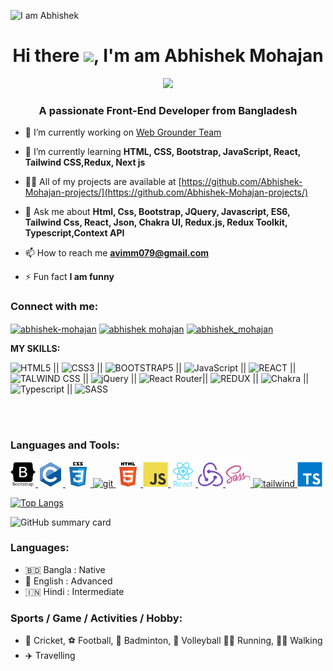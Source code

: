 ![I am Abhishek](https://chkskills.com/wp-content/uploads/2020/04/PNC-Animated-Banners.gif)
<h1 align="center">Hi there <img src="https://c.tenor.com/yWSRmymbuBkAAAAS/waving-hi.gif" width="45">, I'm am Abhishek Mohajan</h1>
<p align="center"><img src="https://readme-typing-svg.demolab.com?font=Roboto&pause=1000&color=0491B5&center=true&width=435&lines=Web+Designer+%7C+Front-end+Developer+%7C+Learner"></p>
<h3 align="center">A passionate Front-End Developer from Bangladesh</h3>

- 🔭 I’m currently working on [Web Grounder Team](https://www.facebook.com/groups/webgrounder)

- 🌱 I’m currently learning **HTML, CSS, Bootstrap, JavaScript, React, Tailwind CSS,Redux, Next js**

- 👨‍💻 All of my projects are available at [https://github.com/Abhishek-Mohajan-projects/](https://github.com/Abhishek-Mohajan-projects/)

- 💬 Ask me about **Html, Css, Bootstrap, JQuery, Javascript, ES6, Tailwind Css, React, Json, Chakra UI, Redux.js, Redux Toolkit, Typescript,Context API**

- 📫 How to reach me **avimm079@gmail.com**

- ⚡ Fun fact **I am funny**

<h3 align="left">Connect with me:</h3>
<p align="left">
<a href="https://linkedin.com/in/abhishek-mohajan" target="blank"><img align="center" src="https://raw.githubusercontent.com/rahuldkjain/github-profile-readme-generator/master/src/images/icons/Social/linked-in-alt.svg" alt="abhishek-mohajan" height="30" width="40" /></a>
<a href="https://fb.com/abhishek mohajan" target="blank"><img align="center" src="https://raw.githubusercontent.com/rahuldkjain/github-profile-readme-generator/master/src/images/icons/Social/facebook.svg" alt="abhishek mohajan" height="30" width="40" /></a>
<a href="https://instagram.com/abhishek_mohajan_" target="blank"><img align="center" src="https://raw.githubusercontent.com/rahuldkjain/github-profile-readme-generator/master/src/images/icons/Social/instagram.svg" alt="abhishek_mohajan" height="30" width="40" /></a>
</p>

<strong>MY SKILLS: </strong><br>

![HTML5](https://img.shields.io/badge/html5-%23E34F26.svg?style=for-the-badge&logo=html5&logoColor=white) || ![CSS3](https://img.shields.io/badge/css3-%231572B6.svg?style=for-the-badge&logo=css3&logoColor=white) || ![BOOTSTRAP5](https://img.shields.io/badge/Bootstrap5-7010ef.svg?style=for-the-badge&logo=bootstrap&logoColor=white)  || ![JavaScript](https://img.shields.io/badge/javascript-%23323330.svg?style=for-the-badge&logo=javascript&logoColor=%23F7DF1E) || ![REACT](https://img.shields.io/badge/React-00ccff.svg?style=for-the-badge&logo=react&logoColor=white) || ![TALWIND CSS](https://img.shields.io/badge/Tailwind_CSS-38B2AC?style=for-the-badge&logo=tailwind-css&logoColor=white) || ![jQuery](https://img.shields.io/badge/jquery-%230769AD.svg?style=for-the-badge&logo=jquery&logoColor=white) || ![React Router](https://img.shields.io/badge/React_Router-CA4245?style=for-the-badge&logo=react-router&logoColor=white)||
 ![REDUX](https://img.shields.io/badge/Redux-593D88?style=for-the-badge&logo=redux&logoColor=white) ||  ![Chakra](https://img.shields.io/badge/chakra-%234ED1C5.svg?style=for-the-badge&logo=chakraui&logoColor=white) || ![Typescript](https://shields.io/badge/TypeScript-3178C6?logo=TypeScript&logoColor=FFF&style=flat-square) || ![SASS](https://img.shields.io/badge/SASS-hotpink.svg?style=for-the-badge&logo=SASS&logoColor=white)


<br>
<br>

<h3 align="left">Languages and Tools:</h3>
<p align="left"> <a href="https://getbootstrap.com" target="_blank" rel="noreferrer"> <img src="https://raw.githubusercontent.com/devicons/devicon/master/icons/bootstrap/bootstrap-plain-wordmark.svg" alt="bootstrap" width="40" height="40"/> </a> <a href="https://www.cprogramming.com/" target="_blank" rel="noreferrer"> <img src="https://raw.githubusercontent.com/devicons/devicon/master/icons/c/c-original.svg" alt="c" width="40" height="40"/> </a> <a href="https://www.w3schools.com/css/" target="_blank" rel="noreferrer"> <img src="https://raw.githubusercontent.com/devicons/devicon/master/icons/css3/css3-original-wordmark.svg" alt="css3" width="40" height="40"/> </a> <a href="https://git-scm.com/" target="_blank" rel="noreferrer"> <img src="https://www.vectorlogo.zone/logos/git-scm/git-scm-icon.svg" alt="git" width="40" height="40"/> </a> <a href="https://www.w3.org/html/" target="_blank" rel="noreferrer"> <img src="https://raw.githubusercontent.com/devicons/devicon/master/icons/html5/html5-original-wordmark.svg" alt="html5" width="40" height="40"/> </a> <a href="https://developer.mozilla.org/en-US/docs/Web/JavaScript" target="_blank" rel="noreferrer"> <img src="https://raw.githubusercontent.com/devicons/devicon/master/icons/javascript/javascript-original.svg" alt="javascript" width="40" height="40"/> </a> <a href="https://reactjs.org/" target="_blank" rel="noreferrer"> <img src="https://raw.githubusercontent.com/devicons/devicon/master/icons/react/react-original-wordmark.svg" alt="react" width="40" height="40"/> </a> <a href="https://redux.js.org" target="_blank" rel="noreferrer"> <img src="https://raw.githubusercontent.com/devicons/devicon/master/icons/redux/redux-original.svg" alt="redux" width="40" height="40"/> </a> <a href="https://sass-lang.com" target="_blank" rel="noreferrer"> <img src="https://raw.githubusercontent.com/devicons/devicon/master/icons/sass/sass-original.svg" alt="sass" width="40" height="40"/> </a> <a href="https://tailwindcss.com/" target="_blank" rel="noreferrer"> <img src="https://www.vectorlogo.zone/logos/tailwindcss/tailwindcss-icon.svg" alt="tailwind" width="40" height="40"/> </a> <a href="https://www.typescriptlang.org/" target="_blank" rel="noreferrer"> <img src="https://raw.githubusercontent.com/devicons/devicon/master/icons/typescript/typescript-original.svg" alt="typescript" width="40" height="40"/> </a> </p>

[![Top Langs](https://github-readme-stats.vercel.app/api/top-langs/?username=abhishek-mohajan-projects)](https://github.com/anuraghazra/github-readme-stats)

![GitHub summary card](https://github-profile-summary-cards.vercel.app/api/cards/profile-details?username=abhishek-mohajan-projects&theme=vue)

### Languages:

- 🇧🇩 Bangla : Native
- 🏴󠁧󠁢󠁥󠁮󠁧󠁿 English : Advanced
- 🇮🇳 Hindi : Intermediate
  <br />
### Sports / Game / Activities / Hobby:

- 🏏 Cricket, ⚽ Football, 🏸 Badminton,  🏐 Volleyball
 🏃‍♂️ Running, 🚶‍♂️ Walking
- ✈️ Travelling

<br />
